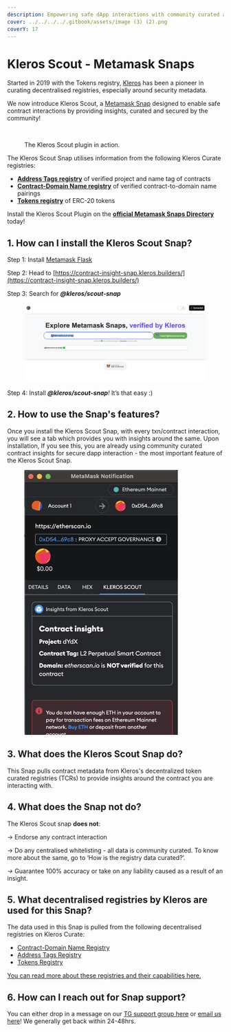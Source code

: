 ```yaml
---
description: Empowering safe dApp interactions with community curated and secured data.
cover: ../../../../.gitbook/assets/image (3) (2).png
coverY: 17
---
```


# Kleros Scout - Metamask Snaps

Started in 2019 with the Tokens registry, [Kleros](https://kleros.io/?ref=blog.kleros.io) has been a pioneer in curating decentralised registries, especially around security metadata.&#x20;

We now introduce Kleros Scout, a [Metamask Snap](https://metamask.io/snaps/) designed to enable safe contract interactions by providing insights, curated and secured by the community!

<figure><img src="../../../../.gitbook/assets/image (101).png" alt=""><figcaption><p>The Kleros Scout plugin in action.</p></figcaption></figure>

The Kleros Scout Snap utilises information from the following Kleros Curate registries:

* [**Address Tags registry**](https://curate.kleros.io/tcr/100/0x66260C69d03837016d88c9877e61e08Ef74C59F2) of verified project and name tag of contracts
* [**Contract-Domain Name registry**](https://curate.kleros.io/tcr/100/0x957A53A994860BE4750810131d9c876b2f52d6E1) of verified contract-to-domain name pairings
* [**Tokens registry**](https://curate.kleros.io/tcr/100/0xeE1502e29795Ef6C2D60F8D7120596abE3baD990) of ERC-20 tokens

Install the Kleros Scout Plugin on the [**official Metamask Snaps Directory**](https://snaps.metamask.io/snap/npm/kleros/scout-snap/) today!&#x20;

## 1. How can I install the Kleros Scout Snap?

Step 1: Install [Metamask Flask](https://metamask.io/flask/)

Step 2: Head to [https://contract-insight-snap.kleros.builders/](https://contract-insight-snap.kleros.builders/)

Step 3: Search for _**@kleros/scout-snap**_

<figure><img src="../../../../.gitbook/assets/image (1) (1) (1) (1).png" alt=""><figcaption></figcaption></figure>

Step 4: Install _**@kleros/scout-snap**!_ It’s that easy :)

## 2. How to use the Snap's features?

Once you install the Kleros Scout Snap, with every txn/contract interaction, you will see a tab which provides you with insights around the same. Upon installation, If you see this, you are already using community curated contract insights for secure dapp interaction - the most important feature of the Kleros Scout Snap.

<figure><img src="../../../../.gitbook/assets/image (2) (1) (1).png" alt="" width="357"><figcaption></figcaption></figure>

## 3. What does the Kleros Scout Snap do?

This Snap pulls contract metadata from Kleros's decentralized token curated registries (TCRs) to provide insights around the contract you are interacting with.

## 4. What does the Snap not do?

The Kleros Scout snap **does not**:

→ Endorse any contract interaction

→ Do any centralised whitelisting - all data is community curated. To know more about the same, go to ‘How is the registry data curated?’.

_→_ Guarantee 100% accuracy or take on any liability caused as a result of an insight.

## 5. What decentralised registries by Kleros are used for this Snap?

The data used in this Snap is pulled from the following decentralised registries on Kleros Curate:

* [Contract-Domain Name Registry](https://curate.kleros.io/tcr/100/0x957a53a994860be4750810131d9c876b2f52d6e1)
* [Address Tags Registry](https://curate.kleros.io/tcr/100/0x66260c69d03837016d88c9877e61e08ef74c59f2)
* [Tokens Registry](https://curate.kleros.io/tcr/100/0x70533554fe5c17caf77fe530f77eab933b92af60)

[You can read more about these registries and their capabilities here.](https://blog.kleros.io/migrating-kleros-registries-to-v2/)

## 6. How can I reach out for Snap support?

You can either drop in a message on our [TG support group here](http://t.me/KlerosCurate) or [email us here](mailto:support@kleros.io)! We generally get back within 24-48hrs.
